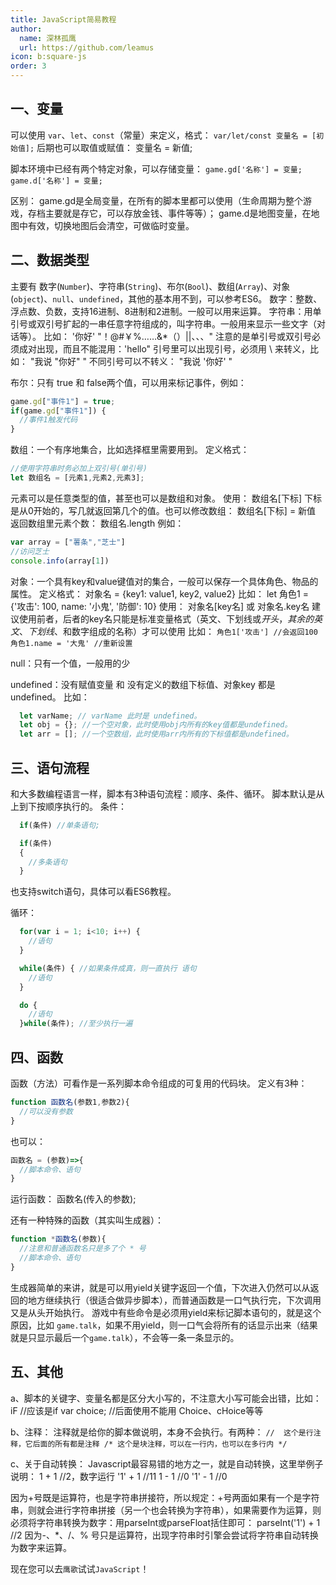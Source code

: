 ```yaml
---
title: JavaScript简易教程
author:
  name: 深林孤鹰
  url: https://github.com/leamus
icon: b:square-js
order: 3
---
```


## 一、变量

可以使用 `var`、`let`、`const`（常量）来定义，格式：
  `var/let/const 变量名 = [初始值];`
后期也可以取值或赋值：
  变量名 = 新值;

脚本环境中已经有两个特定对象，可以存储变量：
  `game.gd['名称'] = 变量;`
  `game.d['名称'] = 变量;`

区别：
game.gd是全局变量，在所有的脚本里都可以使用（生命周期为整个游戏，存档主要就是存它，可以存放金钱、事件等等）；
game.d是地图变量，在地图中有效，切换地图后会清空，可做临时变量。

## 二、数据类型

主要有 数字(`Number`)、字符串(`String`)、布尔(`Bool`)、数组(`Array`)、对象(`object`)、`null`、`undefined`，其他的基本用不到，可以参考ES6。
数字：整数、浮点数、负数，支持16进制、8进制和2进制。一般可以用来运算。
字符串：用单引号或双引号扩起的一串任意字符组成的，叫字符串。一般用来显示一些文字（对话等）。
  比如：
    '你好'
    "！@#￥%……&*（）||、、、"
  注意的是单引号或双引号必须成对出现，而且不能混用：'hello"
  引号里可以出现引号，必须用 \ 来转义，比如：
    "我说 \"你好\" "
  不同引号可以不转义：
    "我说 '你好' "

布尔：只有 true 和 false两个值，可以用来标记事件，例如：

```javascript
game.gd["事件1"] = true;
if(game.gd["事件1"]) {
  //事件1触发代码
}
```

数组：一个有序地集合，比如选择框里需要用到。
  定义格式：

  ```javascript
  //使用字符串时务必加上双引号(单引号)
  let 数组名 = [元素1,元素2,元素3];
  ```

  元素可以是任意类型的值，甚至也可以是数组和对象。
  使用：
    数组名[下标]
    下标是从0开始的，写几就返回第几个的值。也可以修改数组：
    数组名[下标] = 新值
  返回数组里元素个数：
    数组名.length
  例如：

  ```javascript
  var array = ["薯条","芝士"]
  //访问芝士
  console.info(array[1])
  ```

对象：一个具有key和value键值对的集合，一般可以保存一个具体角色、物品的属性。
  定义格式：
    对象名 = {key1: value1, key2, value2}
    比如：
    let 角色1 = {'攻击': 100, name: '小鬼', '防御': 10}
  使用：
    对象名[key名] 或 对象名.key名
    建议使用前者，后者的key名只能是标准变量格式（英文、下划线或$开头，其余的英文、下划线、$和数字组成的名称）才可以使用
    比如：
    `角色1['攻击'] //会返回100`
    `角色1.name = '大鬼' //重新设置`

null：只有一个值，一般用的少

undefined：没有赋值变量 和 没有定义的数组下标值、对象key 都是 undefined。
比如：

```javascript
  let varName; // varName 此时是 undefined。
  let obj = {}; //一个空对象，此时使用obj内所有的key值都是undefined。
  let arr = []; //一个空数组，此时使用arr内所有的下标值都是undefined。
```

## 三、语句流程

和大多数编程语言一样，脚本有3种语句流程：顺序、条件、循环。
脚本默认是从上到下按顺序执行的。
条件：

```javascript
  if(条件) //单条语句;

  if(条件)
  {
    //多条语句
  }
```

也支持switch语句，具体可以看ES6教程。

循环：

```javascript
  for(var i = 1; i<10; i++) {
    //语句
  }

  while(条件) { //如果条件成真，则一直执行 语句
    //语句
  }

  do {
    //语句
  }while(条件); //至少执行一遍
```

## 四、函数

  函数（方法）可看作是一系列脚本命令组成的可复用的代码块。
  定义有3种：

  ```javascript
  function 函数名(参数1,参数2){
    //可以没有参数
  }
  ```

  也可以：

  ```js
  函数名 = (参数)=>{
    //脚本命令、语句
  }
  ```

  运行函数：
  函数名(传入的参数);

  还有一种特殊的函数（其实叫生成器）：

  ```js
  function *函数名(参数){
    //注意和普通函数名只是多了个 * 号
    //脚本命令、语句
  }
  ```

  生成器简单的来讲，就是可以用yield关键字返回一个值，下次进入仍然可以从返回的地方继续执行（很适合做异步脚本），而普通函数是一口气执行完，下次调用又是从头开始执行。
  游戏中有些命令是必须用yield来标记脚本语句的，就是这个原因，比如 `game.talk`，如果不用yield，则一口气会将所有的话显示出来（结果就是只显示最后一个`game.talk`），不会等一条一条显示的。

## 五、其他

  a、脚本的关键字、变量名都是区分大小写的，不注意大小写可能会出错，比如：
    iF //应该是if
    var choice;  //后面使用不能用 Choice、cHoice等等

  b、注释：
    注释就是给你的脚本做说明，本身不会执行。有两种：
    `//  这个是行注释，它后面的所有都是注释
    /* 这个是块注释，可以在一行内，也可以在多行内
    */`

  c、关于自动转换：
  Javascript最容易错的地方之一，就是自动转换，这里举例子说明：
  1 + 1 //2，数字运行
  '1' + 1 //11
  1 - 1 //0
  '1' - 1 //0

  因为+号既是运算符，也是字符串拼接符，所以规定：+号两面如果有一个是字符串，则就会进行字符串拼接（另一个也会转换为字符串），如果需要作为运算，则必须将字符串转换为数字：用parseInt或parseFloat括住即可：
    parseInt('1') + 1 //2
  因为-、*、/、% 号只是运算符，出现字符串时引擎会尝试将字符串自动转换为数字来运算。

现在您可以去`鹰歌`试试`JavaScript`！